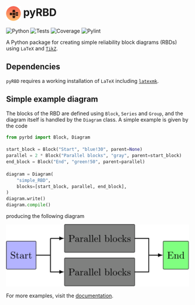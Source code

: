 # <img alt="pyRBDlogo" src=docs/images/logo.svg width=40 align=top> pyRBD

<img alt="Python" src="https://img.shields.io/badge/Python-3.11, 3.12, 3.13-blue?logo=python&link=None"> <img alt="Tests" src="https://img.shields.io/badge/Tests-Passing-darkgreen?logo=pytest&link=None"> <img alt="Coverage" src="https://img.shields.io/badge/Coverage-100%25-darkgreen?link=None"> <img alt="Pylint" src="https://img.shields.io/badge/Pylint-10%2F10-darkgreen?link=None">

A Python package for creating simple reliability block diagrams (RBDs) using `LaTeX` and [`TikZ`](https://en.wikipedia.org/wiki/PGF/TikZ).

## Dependencies
`pyRBD` requires a working installation of `LaTeX` including [`latexmk`](https://ctan.org/pkg/latexmk/).

## Simple example diagram
The blocks of the RBD are defined using `Block`, `Series` and `Group`, and the diagram itself is handled by the `Diagram` class. A simple example is given by the code
```python
from pyrbd import Block, Diagram

start_block = Block("Start", "blue!30", parent=None)
parallel = 2 * Block("Parallel blocks", "gray", parent=start_block)
end_block = Block("End", "green!50", parent=parallel)

diagram = Diagram(
    "simple_RBD",
    blocks=[start_block, parallel, end_block],
)
diagram.write()
diagram.compile()
```
producing the following diagram
<div><img src="docs/examples/simple_RBD.svg" width=500/></div>

For more examples, visit the [documentation](https://hghugdal.github.io/pyrbd/).
